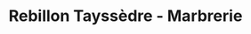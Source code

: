 ---
title: "Rebillon Tayssèdre - Marbrerie"
url: /paris/rebillon-tayssedre-marbrerie/
shop: directeurs de funérailles
---